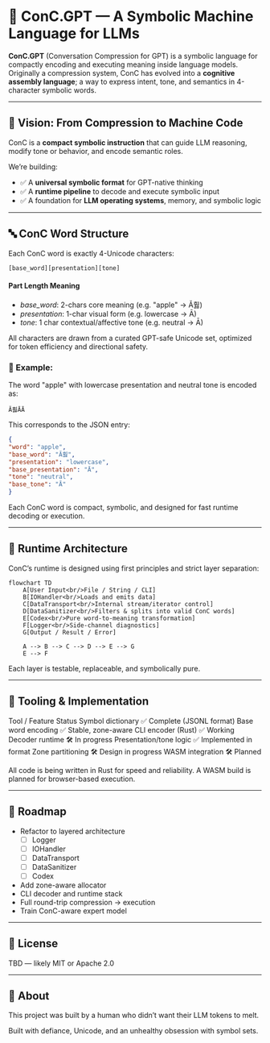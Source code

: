 # 🧠 ConC.GPT — A Symbolic Machine Language for LLMs

**ConC.GPT** (Conversation Compression for GPT) is a symbolic language for compactly encoding and executing meaning inside language models. 
Originally a compression system, ConC has evolved into a **cognitive assembly language**; a way to express intent, tone, 
and semantics in 4-character symbolic words.

---

## 🚀 Vision: From Compression to Machine Code

ConC is a **compact symbolic instruction** that can guide LLM reasoning, modify tone or behavior, and encode semantic roles.

We’re building:
- ✅ A **universal symbolic format** for GPT-native thinking
- ✅ A **runtime pipeline** to decode and execute symbolic input
- ✅ A foundation for **LLM operating systems**, memory, and symbolic logic

---

## 🔤 ConC Word Structure

Each ConC word is exactly 4-Unicode characters:

    [base_word][presentation][tone]

#### Part Length Meaning
- _base_word_: 2-chars core meaning (e.g. "apple" → Ă훯)
- _presentation_: 1-char visual form (e.g. lowercase → Ā)
- _tone_: 1 char contextual/affective tone (e.g. neutral → Ā)

All characters are drawn from a curated GPT-safe Unicode set, optimized for token efficiency and directional safety.

### 🍎 Example:

The word "apple" with lowercase presentation and neutral tone is encoded as:

    Ă훯ĀĀ

This corresponds to the JSON entry:

``` json
{
"word": "apple",
"base_word": "Ă훯",
"presentation": "lowercase",
"base_presentation": "Ā",
"tone": "neutral",
"base_tone": "Ā"
}
```
Each ConC word is compact, symbolic, and designed for fast runtime decoding or execution.

---

## 🧱 Runtime Architecture

ConC’s runtime is designed using first principles and strict layer separation:

``` mermaid
flowchart TD
    A[User Input<br/>File / String / CLI]
    B[IOHandler<br/>Loads and emits data]
    C[DataTransport<br/>Internal stream/iterator control]
    D[DataSanitizer<br/>Filters & splits into valid ConC words]
    E[Codex<br/>Pure word-to-meaning transformation]
    F[Logger<br/>Side-channel diagnostics]
    G[Output / Result / Error]

    A --> B --> C --> D --> E --> G
    E --> F
```

Each layer is testable, replaceable, and symbolically pure.

---

## 🧰 Tooling & Implementation

Tool / Feature	Status
Symbol dictionary	✅ Complete (JSONL format)
Base word encoding	✅ Stable, zone-aware
CLI encoder (Rust)	✅ Working
Decoder runtime	🛠 In progress
Presentation/tone logic	✅ Implemented in format
Zone partitioning	🛠 Design in progress
WASM integration	🛠 Planned

All code is being written in Rust for speed and reliability. A WASM build is planned for browser-based execution.

---

## 🧭 Roadmap
- Refactor to layered architecture
  - [ ] Logger
  - [ ] IOHandler
  - [ ] DataTransport
  - [ ] DataSanitizer
  - [ ] Codex
- Add zone-aware allocator
- CLI decoder and runtime stack
- Full round-trip compression → execution
- Train ConC-aware expert model

---

## 📄 License

TBD — likely MIT or Apache 2.0

---

## 🙋 About

This project was built by a human who didn’t want their LLM tokens to melt.

Built with defiance, Unicode, and an unhealthy obsession with symbol sets.
